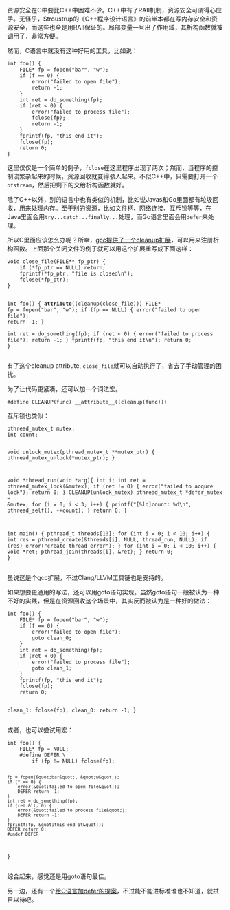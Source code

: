 <p>资源安全在C中要比C++中困难不少。C++中有了RAII机制，资源安全可谓得心应手。无怪乎，Stroustrup的《C++程序设计语言》的前半本都在写内存安全和资源安全，而这些也全是用RAII保证的。局部变量一旦出了作用域，其析构函数就被调用了，非常方便。</p>
<p>然而，C语言中就没有这种好用的工具，比如说：</p>
<pre><code>int foo() {
    FILE* fp = fopen(&quot;bar&quot;, &quot;w&quot;);
    if (f == 0) {
        error(&quot;failed to open file&quot;);
        return -1;
    }
    int ret = do_something(fp);
    if (ret &lt; 0) {
        error(&quot;failed to process file&quot;);
        fclose(fp);
        return -1;
    }
    fprintf(fp, &quot;this end it&quot;);
    fclose(fp);
    return 0;
}</code></pre>
<p>这里仅仅是一个简单的例子，<code>fclose</code>在这里程序出现了两次；然而，当程序的控制流繁杂起来的时候，资源回收就变得骇人起来。不似C++中，只需要打开一个<code>ofstream</code>，然后把剩下的交给析构函数就好。</p>
<p>除了C++以外，别的语言中也有类似的机制，比如说Javas和Go里面都有垃圾回收，用来处理内存。至于别的资源，比如文件柄、网络连接、互斥锁等等，在Java里面会用<code>try...catch...finally...</code>处理，而Go语言里面会用<code>defer</code>来处理。</p>
<p>所以C里面应该怎么办呢？所幸，<a href="https://gcc.gnu.org/onlinedocs/gcc/Common-Variable-Attributes.html#Common-Variable-Attributes">gcc提供了一个cleanup扩展</a>，可以用来注册析构函数。上面那个关闭文件的例子就可以用这个扩展重写成下面这样：</p>
<pre><code>void close_file(FILE** fp_ptr) {
    if (*fp_ptr == NULL) return;
    fprintf(*fp_ptr, &quot;file is closed\n&quot;);
    fclose(*fp_ptr);
}

int foo() {
    __attribute__((cleanup(close_file))) FILE* fp = fopen(&quot;bar&quot;, &quot;w&quot;);
    if (fp == NULL) {
        error(&quot;failed to open file&quot;);
        return -1;
    }    
    int ret = do_something(fp);
    if (ret &lt; 0) {
        error(&quot;failed to process file&quot;);
        return -1;
    }
    fprintf(fp, &quot;this end it\n&quot;);
    return 0;
}</code></pre>
<p>有了这个cleanup attribute, <code>close_file</code>就可以自动执行了，省去了手动管理的困扰。</p>
<p>为了让代码更紧凑，还可以加一个词法宏。</p>
<pre><code>#define CLEANUP(func) __attribute__((cleanup(func)))</code></pre>
<p>互斥锁也类似：</p>
<pre><code>pthread_mutex_t mutex;
int count;

void unlock_mutex(pthread_mutex_t **mutex_ptr) {
    pthread_mutex_unlock(*mutex_ptr);
}

void *thread_run(void *arg){
    int i;
    int ret = pthread_mutex_lock(&amp;mutex);
    if (ret != 0) {
        error(&quot;failed to acqure lock&quot;);
        return 0;
    }
    CLEANUP(unlock_mutex) pthread_mutex_t *defer_mutex = &amp;mutex;
    for (i = 0; i &lt; 3; i++) {
        printf(&quot;[%ld]count: %d\n&quot;, pthread_self(), ++count);
    }
    return 0;
}

int main() {
    pthread_t threads[10];
    for (int i = 0; i &lt; 10; i++) {
        int res = pthread_create(&amp;threads[i], NULL, thread_run, NULL);
        if (res) error(&quot;create thread error&quot;);
    }
    for (int i = 0; i &lt; 10; i++) {
        void *ret;
        pthread_join(threads[i], &amp;ret);
    }
    return 0;
}</code></pre>
<p>虽说这是个gcc扩展，不过Clang/LLVM工具链也是支持的。</p>
<p>如果想要更通用的写法，还可以用goto语句实现。虽然goto语句一般被认为一种不好的实践，但是在资源回收这个场景中，其实反而被认为是一种好的做法：</p>
<pre><code>int foo() {
    FILE* fp = fopen(&quot;bar&quot;, &quot;w&quot;);
    if (f == 0) {
        error(&quot;failed to open file&quot;);
        goto clean_0;
    }
    int ret = do_something(fp);
    if (ret &lt; 0) {
        error(&quot;failed to process file&quot;);
        goto clean_1;
    }
    fprintf(fp, &quot;this end it&quot;);
    fclose(fp);
    return 0;

clean_1:
    fclose(fp);
clean_0:
    return -1;
}</code></pre>
<p>或者，也可以尝试用宏：</p>
<pre><code>int foo() {
    FILE* fp = NULL;
    #define DEFER \
        if (fp != NULL) fclose(fp);

    fp = fopen(&quot;bar&quot;, &quot;w&quot;);
    if (f == 0) {
        error(&quot;failed to open file&quot;);
        DEFER return -1;
    }
    int ret = do_something(fp);
    if (ret &lt; 0) {
        error(&quot;failed to process file&quot;);
        DEFER return -1;
    }
    fprintf(fp, &quot;this end it&quot;);
    DEFER return 0;
    #undef DEFER
}</code></pre>
<p>综合起来，感觉还是用goto语句最佳。</p>
<p>另一边，还有一个<a href="http://www.open-std.org/jtc1/sc22/wg14/www/docs/n2895.htm">给C语言加defer的提案</a>，不过能不能进标准谁也不知道，就拭目以待吧。</p>
